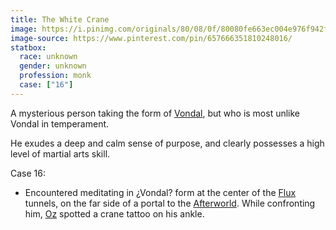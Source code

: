 ```yaml
---
title: The White Crane
image: https://i.pinimg.com/originals/80/08/0f/80080fe663ec004e976f942fe7346984.jpg
image-source: https://www.pinterest.com/pin/657666351810248016/
statbox:
  race: unknown
  gender: unknown
  profession: monk
  case: ["16"]
---
```


A mysterious person taking the form of [Vondal](vondal), but who is most unlike Vondal in temperament.

He exudes a deep and calm sense of purpose, and clearly possesses a high level of martial arts skill.

Case 16:
* Encountered meditating in ¿Vondal? form at the center of the [Flux](../locales/flux) tunnels, on the far side of a portal to the [Afterworld](../locales/afterworld). While confronting him, [Oz](oz) spotted a crane tattoo on his ankle.
